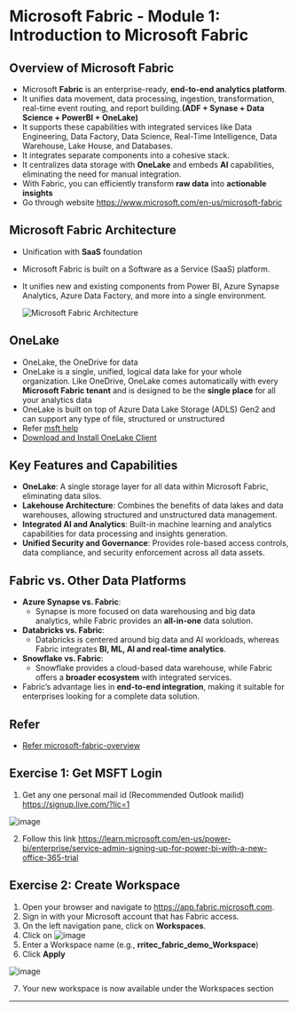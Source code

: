 # Microsoft Fabric - Module 1: Introduction to Microsoft Fabric

## **Overview of Microsoft Fabric**
- Microsoft **Fabric** is an enterprise-ready, **end-to-end analytics platform**.
- It unifies data movement, data processing, ingestion, transformation, real-time event routing, and report building.**(ADF + Synase + Data Science + PowerBI + OneLake)**
- It supports these capabilities with integrated services like Data Engineering, Data Factory, Data Science, Real-Time Intelligence, Data Warehouse, Lake House, and Databases.
- It integrates separate components into a cohesive stack.
- It centralizes data storage with **OneLake** and embeds **AI** capabilities, eliminating the need for manual integration.
- With Fabric, you can efficiently transform **raw data** into **actionable insights**
- Go through website https://www.microsoft.com/en-us/microsoft-fabric

## **Microsoft Fabric Architecture**
- Unification with **SaaS** foundation
- Microsoft Fabric is built on a Software as a Service (SaaS) platform.
- It unifies new and existing components from Power BI, Azure Synapse Analytics, Azure Data Factory, and more into a single environment.

  ![Microsoft Fabric Architecture](https://github.com/user-attachments/assets/ddeb2da9-54aa-471d-8925-a51a2e37219d)

## OneLake
- OneLake, the OneDrive for data
- OneLake is a single, unified, logical data lake for your whole organization. Like OneDrive, OneLake comes automatically with every **Microsoft Fabric tenant** and is designed to be the **single place** for all your analytics data
- OneLake is built on top of Azure Data Lake Storage (ADLS) Gen2 and can support any type of file, structured or unstructured
- Refer [msft help](https://learn.microsoft.com/en-us/fabric/onelake/onelake-overview)
- [Download and Install OneLake Client](https://www.microsoft.com/en-us/download/details.aspx?id=105222)
## **Key Features and Capabilities**
- **OneLake**: A single storage layer for all data within Microsoft Fabric, eliminating data silos.
- **Lakehouse Architecture**: Combines the benefits of data lakes and data warehouses, allowing structured and unstructured data management.
- **Integrated AI and Analytics**: Built-in machine learning and analytics capabilities for data processing and insights generation.
- **Unified Security and Governance**: Provides role-based access controls, data compliance, and security enforcement across all data assets.

## **Fabric vs. Other Data Platforms**
- **Azure Synapse vs. Fabric**:
  - Synapse is more focused on data warehousing and big data analytics, while Fabric provides an **all-in-one** data solution.
- **Databricks vs. Fabric**:
  - Databricks is centered around big data and AI workloads, whereas Fabric integrates **BI, ML, AI and real-time analytics**.
- **Snowflake vs. Fabric**:
  - Snowflake provides a cloud-based data warehouse, while Fabric offers a **broader ecosystem** with integrated services.
- Fabric’s advantage lies in **end-to-end integration**, making it suitable for enterprises looking for a complete data solution.

## **Refer**
- [Refer microsoft-fabric-overview](https://learn.microsoft.com/en-us/fabric/fundamentals/microsoft-fabric-overview)

## Exercise 1: Get MSFT Login
1. Get any one personal mail id (Recommended Outlook mailid) https://signup.live.com/?lic=1

![image](https://github.com/user-attachments/assets/d0af6992-8e1e-4a8b-ab2c-2ebbc72f02e6)


2. Follow this link https://learn.microsoft.com/en-us/power-bi/enterprise/service-admin-signing-up-for-power-bi-with-a-new-office-365-trial
## Exercise 2: Create Workspace

1. Open your browser and navigate to https://app.fabric.microsoft.com.
2. Sign in with your Microsoft account that has Fabric access.
3. On the left navigation pane, click on **Workspaces**.
4. Click on ![image](https://github.com/user-attachments/assets/df3cf33e-c41d-431e-b253-9a130b2219ad)
5. Enter a Workspace name (e.g., **rritec_fabric_demo_Workspace**)
6. Click **Apply**

![image](https://github.com/user-attachments/assets/b7f4fb07-dcc7-4205-8198-fe219f285ecc)

7. Your new workspace is now available under the Workspaces section
   


---

